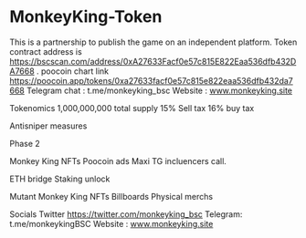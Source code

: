# MonkeyKing-Token
This is a partnership to publish the game on an independent platform. 
Token contract address is https://bscscan.com/address/0xA27633Facf0e57c815E822Eaa536dfb432DA7668 .
poocoin chart link https://poocoin.app/tokens/0xa27633facf0e57c815e822eaa536dfb432da7668
Telegram chat : t.me/monkeyking_bsc
Website : www.monkeyking.site


Tokenomics 
1,000,000,000 total supply
15% Sell tax
16% buy tax

Antisniper measures

Phase 2 

Monkey King NFTs
Poocoin ads
Maxi TG incluencers call.

ETH bridge
Staking unlock

Mutant Monkey King NFTs
Billboards
Physical merchs

Socials 
Twitter https://twitter.com/monkeyking_bsc
Telegram: t.me/monkeykingBSC
Website : www.monkeyking.site
